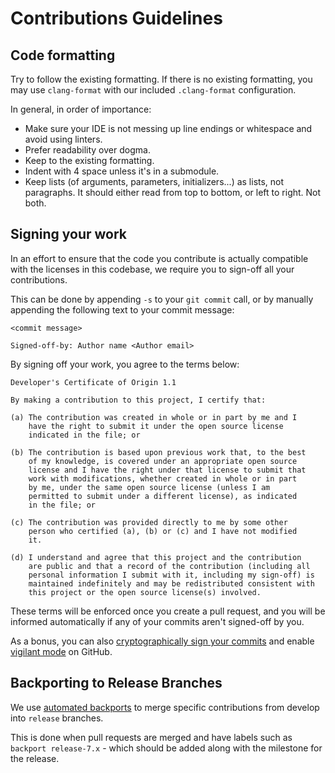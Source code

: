 # Contributions Guidelines

## Code formatting

Try to follow the existing formatting.
If there is no existing formatting, you may use `clang-format` with our included `.clang-format` configuration.

In general, in order of importance:

- Make sure your IDE is not messing up line endings or whitespace and avoid using linters.
- Prefer readability over dogma.
- Keep to the existing formatting.
- Indent with 4 space unless it's in a submodule.
- Keep lists (of arguments, parameters, initializers...) as lists, not paragraphs. It should either read from top to bottom, or left to right. Not both.

## Signing your work

In an effort to ensure that the code you contribute is actually compatible with the licenses in this codebase, we require you to sign-off all your contributions.

This can be done by appending `-s` to your `git commit` call, or by manually appending the following text to your commit message:

```text
<commit message>

Signed-off-by: Author name <Author email>
```

By signing off your work, you agree to the terms below:

```text
Developer's Certificate of Origin 1.1

By making a contribution to this project, I certify that:

(a) The contribution was created in whole or in part by me and I
    have the right to submit it under the open source license
    indicated in the file; or

(b) The contribution is based upon previous work that, to the best
    of my knowledge, is covered under an appropriate open source
    license and I have the right under that license to submit that
    work with modifications, whether created in whole or in part
    by me, under the same open source license (unless I am
    permitted to submit under a different license), as indicated
    in the file; or

(c) The contribution was provided directly to me by some other
    person who certified (a), (b) or (c) and I have not modified
    it.

(d) I understand and agree that this project and the contribution
    are public and that a record of the contribution (including all
    personal information I submit with it, including my sign-off) is
    maintained indefinitely and may be redistributed consistent with
    this project or the open source license(s) involved.
```

These terms will be enforced once you create a pull request, and you will be informed automatically if any of your commits aren't signed-off by you.

As a bonus, you can also [cryptographically sign your commits][gh-signing-commits] and enable [vigilant mode][gh-vigilant-mode] on GitHub.

[gh-signing-commits]: https://docs.github.com/en/authentication/managing-commit-signature-verification/signing-commits
[gh-vigilant-mode]: https://docs.github.com/en/authentication/managing-commit-signature-verification/displaying-verification-statuses-for-all-of-your-commits

## Backporting to Release Branches

We use [automated backports](https://github.com/ExtremeLauncherTeam/ExtremeLauncher/blob/develop/.github/workflows/backport.yml) to merge specific contributions from develop into `release` branches.

This is done when pull requests are merged and have labels such as `backport release-7.x` - which should be added along with the milestone for the release.
